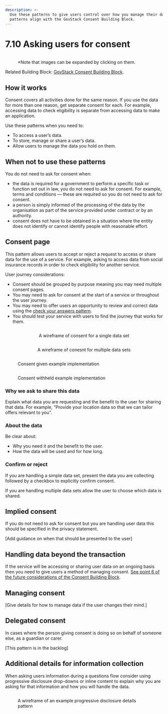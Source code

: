 ```yaml
---
description: >-
  Use these patterns to give users control over how you manage their data. These
  patterns align with the GovStack Consent Building Block.
---
```


# 7.10 Asking users for consent

<div data-full-width="true">

<figure><img src="../../../../.gitbook/assets/Asking for consent.png" alt=""><figcaption><p>*Note that images can be expanded by clicking on them.</p></figcaption></figure>

</div>

Related Building Block: [GovStack Consent Building Block](https://govstack.gitbook.io/bb-consent/).

## How it works

Consent covers all activities done for the same reason. If you use the data for more than one reason, get separate consent for each. For example, accessing data to check eligibility is separate from accessing data to make an application.

Use these patterns when you need to:

* To access a user’s data.
* To store, manage or share a user’s data.
* Allow users to manage the data you hold on them.

## When not to use these patterns

You do not need to ask for consent when:

* the data is required for a government to perform a specific task or function set out in law, you do not need to ask for consent. For example, terms and conditions — these are required so you do not need to ask for consent.
* a person is simply informed of the processing of the data by the organisation as part of the service provided under contract or by an authority.
* consent does not have to be obtained in a situation where the entity does not identify or cannot identify people with reasonable effort.

## Consent page

This pattern allows users to accept or reject a request to access or share data for the use of a service. For example, asking to access data from social insurance records in order to check eligibility for another service.

User journey considerations:

* Consent should be grouped by purpose meaning you may need multiple consent pages.
* You may need to ask for consent at the start of a service or throughout the user journey.
* You may need to offer users an opportunity to review and correct data using the [check your answers pattern](http://127.0.0.1:5000/o/pxmRWOPoaU8fUAbbcrus/s/zdXe8NbIMZIv5sydPBf6/).
* You should test your service with users to find the journey that works for them.

<div align="center" data-full-width="false">

<figure><img src="../../../../.gitbook/assets/Consent for single data sets.png" alt=""><figcaption><p>A wireframe of consent for a single data set</p></figcaption></figure>

 

<figure><img src="../../../../.gitbook/assets/Consent for multiple data sets (1).png" alt=""><figcaption><p>A wireframe of conesnt for multiple data sets</p></figcaption></figure>

</div>



<div>

<figure><img src="../../../../.gitbook/assets/Consent given - Example implementation (1).png" alt=""><figcaption><p>Consent given example implementation</p></figcaption></figure>

 

<figure><img src="../../../../.gitbook/assets/Consent witheld - Example implementation (1).png" alt=""><figcaption><p>Consent withheld example implementation</p></figcaption></figure>

</div>

### **Why we ask to share this data**

Explain what data you are requesting and the benefit to the user for sharing that data. For example, “Provide your location data so that we can tailor offers relevant to you”.

### **About the data**

Be clear about:

* Why you need it and the benefit to the user.
* How the data will be used and for how long.

### **Confirm or reject**

If you are handling a simple data set, present the data you are collecting followed by a checkbox to explicitly confirm consent.

If you are handling multiple data sets allow the user to choose which data is shared.

## Implied consent

If you do not need to ask for consent but you are handling user data this should be specified in the privacy statement.

\[Add guidance on when that should be presented to the user]

## Handling data beyond the transaction

If the service will be accessing or sharing user data on an ongoing basis then you need to give users a method of managing consent. [See point 6 of the future considerations of the Consent Building Block](https://govstack-global.atlassian.net/wiki/spaces/GH/pages/183205908/Future+Considerations+Consent).

## **Managing consent**

\[Give details for how to manage data if the user changes their mind.]

## Delegated consent

In cases where the person giving consent is doing so on behalf of someone else, as a guardian or carer.

\[This pattern is in the backlog]

## Additional details for information collection

When asking users information during a questions flow consider using progressive disclosure drop-downs or inline content to explain why you are asking for that information and how you will handle the data.

<figure><img src="../../../../.gitbook/assets/Details for information (1).png" alt=""><figcaption><p>A wireframe of an example progressive disclosure details pattern</p></figcaption></figure>

###
